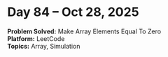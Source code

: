 # Day 84 – Oct 28, 2025

**Problem Solved:** Make Array Elements Equal To Zero       
**Platform:** LeetCode                       
**Topics:** Array, Simulation